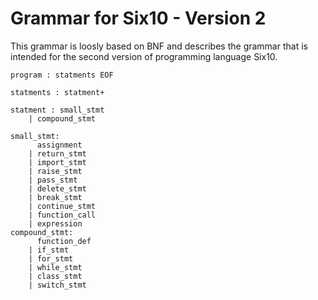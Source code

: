 # Grammar for Six10 - Version 2

This grammar is loosly based on BNF and describes the grammar that is intended for the second version of programming language Six10.

```
program : statments EOF

statments : statment+

statment : small_stmt
    | compound_stmt

small_stmt:
      assignment
    | return_stmt
    | import_stmt
    | raise_stmt
    | pass_stmt
    | delete_stmt
    | break_stmt
    | continue_stmt
    | function_call
    | expression
compound_stmt:
      function_def
    | if_stmt
    | for_stmt
    | while_stmt
    | class_stmt
    | switch_stmt
```